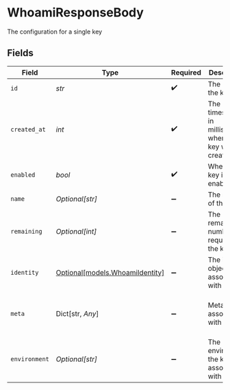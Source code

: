 # WhoamiResponseBody

The configuration for a single key


## Fields

| Field                                                          | Type                                                           | Required                                                       | Description                                                    | Example                                                        |
| -------------------------------------------------------------- | -------------------------------------------------------------- | -------------------------------------------------------------- | -------------------------------------------------------------- | -------------------------------------------------------------- |
| `id`                                                           | *str*                                                          | :heavy_check_mark:                                             | The ID of the key                                              | key_123                                                        |
| `created_at`                                                   | *int*                                                          | :heavy_check_mark:                                             | The timestamp in milliseconds when the key was created         | 1620000000000                                                  |
| `enabled`                                                      | *bool*                                                         | :heavy_check_mark:                                             | Whether the key is enabled                                     | true                                                           |
| `name`                                                         | *Optional[str]*                                                | :heavy_minus_sign:                                             | The name of the key                                            | API Key 1                                                      |
| `remaining`                                                    | *Optional[int]*                                                | :heavy_minus_sign:                                             | The remaining number of requests for the key                   | 1000                                                           |
| `identity`                                                     | [Optional[models.WhoamiIdentity]](../models/whoamiidentity.md) | :heavy_minus_sign:                                             | The identity object associated with the key                    |                                                                |
| `meta`                                                         | Dict[str, *Any*]                                               | :heavy_minus_sign:                                             | Metadata associated with the key                               | {<br/>"role": "admin",<br/>"plan": "premium"<br/>}             |
| `environment`                                                  | *Optional[str]*                                                | :heavy_minus_sign:                                             | The environment the key is associated with                     | production                                                     |